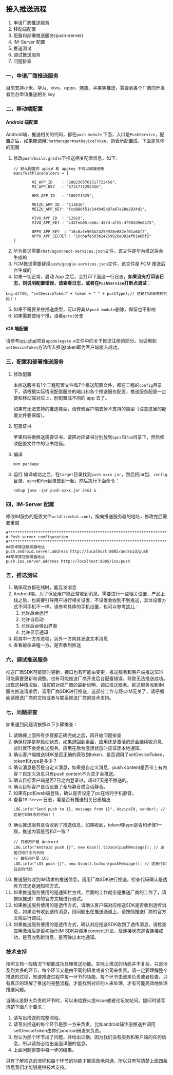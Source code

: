 ## 接入推送流程
1. 申请厂商推送服务
2. 移动端配置
3. 配置和部署推送服务(push-server)
4. IM-Server 配置
5. 推送测试
6. 调试推送服务
7. 问题排查

### 一，申请厂商推送服务
目前支持小米、华为、vivo、oppo、魅族、苹果等推送，需要到各个厂商的开发者后台申请推送相关 key

### 二，移动端配置
#### Android 端配置
Android端，推送相关的代码，都在```push module``` 下面，入口是```PushService```，配置之后，如果能调用```ChatManager#setDeviceToken```，则表示配置成，下面是具体的配置

1. 修改```push/build.gradle```下推送相关配置信息，如下:
    ```
    // 默认配置的 appid 和 appkey 不可以直接使用
    manifestPlaceholders = [

            MI_APP_ID    : "2882303761517722456",
            MI_APP_KEY   : "5731772292456",

            HMS_APP_ID   : "100221325",

            MEIZU_APP_ID : "113616",
            MEIZU_APP_KEY: "fcd886f51c144b45b87a67a28e2934d1",

            VIVO_APP_ID  : "12918",
            VIVO_APP_KEY : "c42feb05-de6c-427d-af55-4f902d9e0a75",

            OPPO_APP_KEY  : "16c6afe503b24259928e082ef01a6bf2",
            OPPO_APP_SECRET : "16c6afe503b24259928e082ef01a6bf2"
    ]
    ```
2. 华为推送需要```chat/agconnect-services.json```文件，该文件是华为推送后台生成的
3. FCM推送需要替换```push/google-services.json```文件，该文件是 FCM 推送后台生成的
4. 如果一切正常，启动 App 之后，会打印下面这一行日志，**如果没有打印该日志，则说明配置错误，请查看日志，或者在```PushService```打断点调试**：

  ```
  Log.d(TAG, "setDeviceToken" + token + " " + pushType);// 这是打印日志的代码！！
  ```

5. 如果不需要某些推送类型，可以将其从```push module```删除，保留也不影响
6. 如果需要使用个推，请看```getui```分支

#### iOS 端配置
请参考[ios-chat](https://github.com/wildfirechat/ios-chat)项目```appdelegate.m```文件中的关于推送注册的部分。当调用到```setDeviceToken```方法传入推送token即为客户端接入成功。

### 三，配置和部署推送服务
1. 修改配置

   本推送服务有1个工程配置文件和7个推送配置文件，都在工程的```config```目录下，请根据实际情况配置服务的端口和各个推送服务配置，推送服务配置一定要和移动端对应上，别配置成不同的 app 去了。

   如果有无法支持的推送类型，请修改客户端去掉不支持的类型（注意这里的配置文件要保留）。

2. 配置证书

    苹果和谷歌推送需要证书，请把对应证书分别放到```apns```和```fcm```目录下，然后修改配置文件中的证书路径。

3. 编译
    ```
    mvn package
    ```

4. 运行
    编译成功之后，在```target```目录找到```push-xxxx.jar```，然后把jar包、```config```目录、```apns```和```fcm```目录放到一起，然后执行下面命令：
    ```
    nohup java -jar push-xxxx.jar 2>&1 &
    ```

### 四，IM-Server 配置
修改IM服务的配置文件```wildfirechat.conf```，指向推送服务器的地址，修改完后需要重启
```
#*********************************************************************
# Push server configuration
#*********************************************************************
##安卓推送服务器地址
push.android.server.address http://localhost:8085/android/push
##苹果推送服务器地址
push.ios.server.address http://localhost:8085/ios/push
```

### 五，推送测试
1. 确保双方都在线时，能互发消息
2. Android端，为了保证用户能正常收到消息，需要进行一些相关设置，产品上线之后，也需要引导用户进行相关设置，不设置会收到不到推送，具体设置方式不同手机不一样，请参考具体的手机设置，也可以参考[这儿](https://docs.rongcloud.cn/im/push/android/message_notification/)：
    1. 允许后台运行
    2. 允许自启动
    3. 允许后台弹出界面
    4. 允许显示通知
3. 将其中一方杀进程，另外一方向其发送文本消息
4. 查看被杀进程一方，是否收到推送

### 六，调试推送服务
推送厂商SDK可能随时更新，接口也有可能由变更，推送服务和客户端推送SDK可能需要更新和调整。也有可能推送厂商开发后台配置错误，导致无法推送成功。出现这种情况后，请按照对应厂商的最新说明，调试推送服务。推送服务收到IM服务推送请求后，调用厂商SDK进行推送，这部分工作与野火IM无关了，请仔细阅读推送厂商的文档或者与联系推送厂商的技术支持。

### 七，问题排查
如果遇到问题请按照以下步骤排查：
1. 请确保上面所有步骤都正确完成之后，再开始问题排查
2. 确保程序是非启动状态，如果退回到桌面，应用还是激活的还会继续收消息，此时就不会走推送服务。应用在后台激活状态时应该走本地通知。
3. 确认客户端推送SDK是否正确的获取到token，是否调用了setDeviceToken，token和type是多少？
4. 确认消息是否是自定义消息，如果是自定义消息，push content是否带上有内容？自定义消息只有push content不为空才会推送。
5. 确认目标客户端是否7日之内登录过，超过7天是不推送的。
6. 确认目标客户是否设置了全局静音或会话静音。
7. 如果有pc和web端登陆，确认是否设定了pc在线时手机静音。
8. 查看```IM-Server```日志，看是否有推送相关日志输出
    ```
    LOG.info("Send push to {}, message from {}", deviceId, sender); // 这是打印日志的代码！！
    ```
9. 确认推送服务是否收到了推送信息，如果收到，token和type是否和步骤1一致，推送内容是否和2一致？
    ```
    // 目标用户是 Android
    LOG.info("Android push {}", new Gson().toJson(pushMessage)); // 这是打印日志的代码
    // 目标用户是 iOS
    LOG.info("iOS push {}", new Gson().toJson(pushMessage)); // 这是打印日志的代码
    ```
10. 推送服务收到IM请求的推送信息，调用厂商SDK进行推送，检查代码确认是透传方式还是通知栏方式。
11. 如果推送服务使用的是通知栏方式，后面的工作就全是推送厂商的工作了，请按照推送厂商的官方文档进行调试。
12. 如果推送服务使用的是透传方式，请确认客户端对应推送SDK是否收到透传消息，如果没有收到透传消息，则问题出在推送通道上，请按照推送厂商的官方文档进行调试。
13. 如果推送服务使用的是透传方式，确认对应推送SDK收到了透传消息，请检查应用激活后是否初始化IM SDK并调用connect方法，及连接状态是否连接成功，是否收到新消息，是否弹出本地通知。

### 技术支持
按照文档一般情况下都能成功处理推送功能。实际上推送的功能并不复杂，只是涉及到太多的环节，每个环节又是由不同的研发或者公司来负责。请一定要理解整个推送的过程，知道推送过程中每一环节的功能，每个环节由谁来负责或者检查，只有真正的理解了推送的完整流程，才能找到对应的人来处理，才有可能高效地处理推送问题。

当确认是野火负责的环节时，可以来给野火提issue或者论坛发帖问。提问时请写清楚下面几个要求：
1. 请写出推送的完整流程。
2. 请写出推送的每个环节是那一方来负责，比如android端注册推送并调用setDeviceToken由你们android研发来负责。
3. 你认为那个环节出了问题，并给出证据。因为我们没有服务和客户端的任何信息，所以请务必给出全面详细的信息。
4. 上面问题排查中每一步的结果。

只有了解推送的流程和每个环节的功能才能高效地沟通，所以只有写清楚上面四条信息我们才能够提供技术支持。
